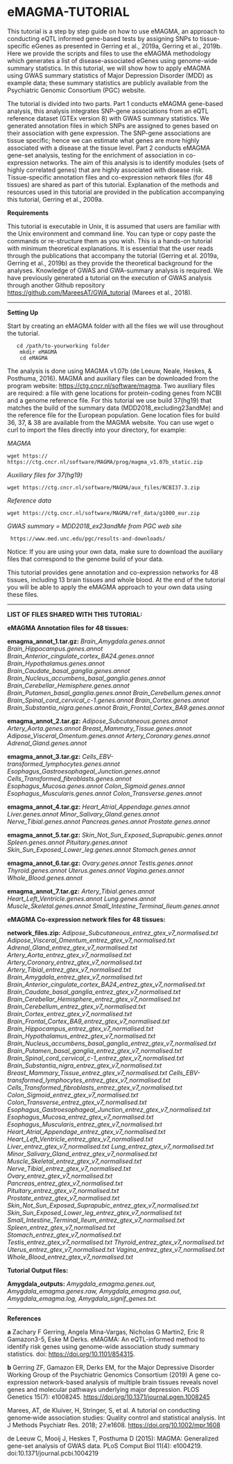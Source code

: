 # eMAGMA-TUTORIAL

This tutorial is a step by step guide on how to use eMAGMA, an approach to conducting eQTL informed gene-based tests by assigning SNPs to tissue-specific eGenes as presented in Gerring et al., 2019a, Gerring et al., 2019b. Here we provide the scripts and files to use the eMAGMA methodology which generates a list of disease-associated eGenes using genome-wide summary statistics. In this tutorial, we will show how to apply eMAGMA using GWAS summary statistics of Major Depression Disorder (MDD) as example data; these summary statistics are publicly available from the Psychiatric Genomic Consortium (PGC) website.

The tutorial is divided into two parts. Part 1 conducts eMAGMA gene-based analysis, this analysis integrates SNP-gene associations from an eQTL reference dataset (GTEx version 8) with GWAS summary statistics. We generated annotation files in which SNPs are assigned to genes based on their association with gene expression.   The SNP-gene associations are tissue specific; hence we can estimate what genes are more highly associated with a disease at the tissue level. Part 2 conducts eMAGMA gene-set analysis, testing for the enrichment of association in co-expression networks. The aim of this analysis is to identify modules (sets of highly correlated genes) that are highly associated with disease risk. Tissue-specific annotation files and co-expression network files (for 48 tissues) are shared as part of this tutorial.   Explanation of the methods and resources used in this tutorial are provided in the publication accompanying this tutorial, Gerring et al., 2009a.


**Requirements** 

This tutorial is executable in Unix, it is assumed that users are familiar with the Unix environment and command line. You can type or copy paste the commands or re-structure them as you wish. This is a hands-on tutorial with minimum theoretical explanations. It is essential that the user reads through the publications that accompany the tutorial (Gerring et al. 2019a, Gerring et al., 2019b) as they provide the theoretical background for the analyses. Knowledge of GWAS and GWA-summary analysis is required. We have previously generated a tutorial on the execution of GWAS analysis through another Github  repository https://github.com/MareesAT/GWA_tutorial (Marees et al., 2018).

*************************************



**Setting Up**


Start by creating an eMAGMA folder with all the files we will use throughout the tutorial.
       
       cd /path/to-yourworking folder
        mkdir eMAGMA
        cd eMAGMA
        
The analysis is done using MAGMA v1.07b (de Leeuw, Neale, Heskes, & Posthuma, 2016). MAGMA and auxiliary files can be downloaded from the program website: https://ctg.cncr.nl/software/magma. Two auxiliary files are required: a file with gene locations for protein-coding genes from NCBI and a genome reference file. For this tutorial we use build 37(hg19) that matches the build of the summary data (MDD2018_excluding23andMe) and the reference file for the European population. Gene location files for build 36, 37, & 38 are available from the MAGMA website. You can use wget o curl to import the files directly into your directory, for example:



*MAGMA*
    
    wget https:// https://ctg.cncr.nl/software/MAGMA/prog/magma_v1.07b_static.zip

*Auxiliary files for 37(hg19)*
        
    wget https://ctg.cncr.nl/software/MAGMA/aux_files/NCBI37.3.zip

*Reference data*
    
    wget https://ctg.cncr.nl/software/MAGMA/ref_data/g1000_eur.zip

*GWAS summary = MDD2018_ex23andMe from PGC web site*
        
     https://www.med.unc.edu/pgc/results-and-downloads/
        
        

Notice: If you are using your own data, make sure to download the auxiliary files that correspond to the genome build of your data.

This tutorial provides gene annotation and co-expression networks for 48 tissues, including 13 brain tissues and whole blood. At the end of the tutorial you will be able to apply the eMAGMA approach to your own data using these files.



****************************************************
**LIST OF FILES SHARED WITH THIS TUTORIAL:**



**eMAGMA Annotation files for 48 tissues:**

**emagma_annot_1.tar.gz:**
*Brain_Amygdala.genes.annot Brain_Hippocampus.genes.annot Brain_Anterior_cingulate_cortex_BA24.genes.annot Brain_Hypothalamus.genes.annot Brain_Caudate_basal_ganglia.genes.annot Brain_Nucleus_accumbens_basal_ganglia.genes.annot Brain_Cerebellar_Hemisphere.genes.annot Brain_Putamen_basal_ganglia.genes.annot Brain_Cerebellum.genes.annot Brain_Spinal_cord_cervical_c-1.genes.annot Brain_Cortex.genes.annot Brain_Substantia_nigra.genes.annot Brain_Frontal_Cortex_BA9.genes.annot*

**emagma_annot_2.tar.gz:**
*Adipose_Subcutaneous.genes.annot Artery_Aorta.genes.annot Breast_Mammary_Tissue.genes.annot Adipose_Visceral_Omentum.genes.annot Artery_Coronary.genes.annot Adrenal_Gland.genes.annot*

**emagma_annot_3.tar.gz:**
*Cells_EBV-transformed_lymphocytes.genes.annot Esophagus_Gastroesophageal_Junction.genes.annot Cells_Transformed_fibroblasts.genes.annot Esophagus_Mucosa.genes.annot Colon_Sigmoid.genes.annot Esophagus_Muscularis.genes.annot Colon_Transverse.genes.annot*

 **emagma_annot_4.tar.gz:**
*Heart_Atrial_Appendage.genes.annot Liver.genes.annot Minor_Salivary_Gland.genes.annot Nerve_Tibial.genes.annot Pancreas.genes.annot Prostate.genes.annot*

 **emagma_annot_5.tar.gz:**
*Skin_Not_Sun_Exposed_Suprapubic.genes.annot Spleen.genes.annot Pituitary.genes.annot Skin_Sun_Exposed_Lower_leg.genes.annot Stomach.genes.annot*

 **emagma_annot_6.tar.gz:**
*Ovary.genes.annot Testis.genes.annot Thyroid.genes.annot Uterus.genes.annot Vagina.genes.annot Whole_Blood.genes.annot*

**emagma_annot_7.tar.gz:**
*Artery_Tibial.genes.annot Heart_Left_Ventricle.genes.annot Lung.genes.annot Muscle_Skeletal.genes.annot  Small_Intestine_Terminal_Ileum.genes.annot*

**eMAGMA Co-expression network files for 48 tissues:**

 **network_files.zip:**
*Adipose_Subcutaneous_entrez_gtex_v7_normalised.txt
Adipose_Visceral_Omentum_entrez_gtex_v7_normalised.txt
Adrenal_Gland_entrez_gtex_v7_normalised.txt
Artery_Aorta_entrez_gtex_v7_normalised.txt
Artery_Coronary_entrez_gtex_v7_normalised.txt
Artery_Tibial_entrez_gtex_v7_normalised.txt
Brain_Amygdala_entrez_gtex_v7_normalised.txt
Brain_Anterior_cingulate_cortex_BA24_entrez_gtex_v7_normalised.txt
Brain_Caudate_basal_ganglia_entrez_gtex_v7_normalised.txt
Brain_Cerebellar_Hemisphere_entrez_gtex_v7_normalised.txt
Brain_Cerebellum_entrez_gtex_v7_normalised.txt
Brain_Cortex_entrez_gtex_v7_normalised.txt
Brain_Frontal_Cortex_BA9_entrez_gtex_v7_normalised.txt
Brain_Hippocampus_entrez_gtex_v7_normalised.txt
Brain_Hypothalamus_entrez_gtex_v7_normalised.txt
Brain_Nucleus_accumbens_basal_ganglia_entrez_gtex_v7_normalised.txt
Brain_Putamen_basal_ganglia_entrez_gtex_v7_normalised.txt
Brain_Spinal_cord_cervical_c-1_entrez_gtex_v7_normalised.txt
Brain_Substantia_nigra_entrez_gtex_v7_normalised.txt
Breast_Mammary_Tissue_entrez_gtex_v7_normalised.txt
Cells_EBV-transformed_lymphocytes_entrez_gtex_v7_normalised.txt
Cells_Transformed_fibroblasts_entrez_gtex_v7_normalised.txt
Colon_Sigmoid_entrez_gtex_v7_normalised.txt
Colon_Transverse_entrez_gtex_v7_normalised.txt
Esophagus_Gastroesophageal_Junction_entrez_gtex_v7_normalised.txt
Esophagus_Mucosa_entrez_gtex_v7_normalised.txt
Esophagus_Muscularis_entrez_gtex_v7_normalised.txt
Heart_Atrial_Appendage_entrez_gtex_v7_normalised.txt
Heart_Left_Ventricle_entrez_gtex_v7_normalised.txt
Liver_entrez_gtex_v7_normalised.txt
Lung_entrez_gtex_v7_normalised.txt
Minor_Salivary_Gland_entrez_gtex_v7_normalised.txt
Muscle_Skeletal_entrez_gtex_v7_normalised.txt
Nerve_Tibial_entrez_gtex_v7_normalised.txt
Ovary_entrez_gtex_v7_normalised.txt
Pancreas_entrez_gtex_v7_normalised.txt
Pituitary_entrez_gtex_v7_normalised.txt
Prostate_entrez_gtex_v7_normalised.txt
Skin_Not_Sun_Exposed_Suprapubic_entrez_gtex_v7_normalised.txt
Skin_Sun_Exposed_Lower_leg_entrez_gtex_v7_normalised.txt
Small_Intestine_Terminal_Ileum_entrez_gtex_v7_normalised.txt
Spleen_entrez_gtex_v7_normalised.txt
Stomach_entrez_gtex_v7_normalised.txt
Testis_entrez_gtex_v7_normalised.txt
Thyroid_entrez_gtex_v7_normalised.txt
Uterus_entrez_gtex_v7_normalised.txt
Vagina_entrez_gtex_v7_normalised.txt
Whole_Blood_entrez_gtex_v7_normalised.txt*



**Tutorial Output files:**

 **Amygdala_outputs:**
 *Amygdala_emagma.genes.out,
Amygdala_emagma.genes.raw,
Amygdala_emagma.gsa.out,
Amygdala_emagma.log,
Amygdala_signif_genes.txt.*

*************************************



**References**

**a** Zachary F Gerring, Angela Mina-Vargas, Nicholas G Martin2, Eric R Gamazon3-5, Eske M Derks. eMAGMA: An eQTL-informed method to identify risk genes using genome-wide association study summary statistics. doi: https://doi.org/10.1101/854315.

**b** Gerring ZF, Gamazon ER, Derks EM, for the Major Depressive Disorder Working Group of the Psychiatric Genomics Consortium (2019) A gene co-expression network-based analysis of multiple brain tissues reveals novel genes and molecular pathways underlying major depression. PLOS Genetics 15(7): e1008245. https://doi.org/10.1371/journal.pgen.1008245

Marees, AT, de Kluiver, H, Stringer, S, et al. A tutorial on conducting genome‐wide association studies: Quality control and statistical analysis. Int J Methods Psychiatr Res. 2018; 27:e1608. https://doi.org/10.1002/mpr.1608

de Leeuw C, Mooij J, Heskes T, Posthuma D (2015): MAGMA: Generalized gene-set analysis of GWAS data. PLoS Comput Biol 11(4): e1004219. doi:10.1371/journal.pcbi.1004219 
